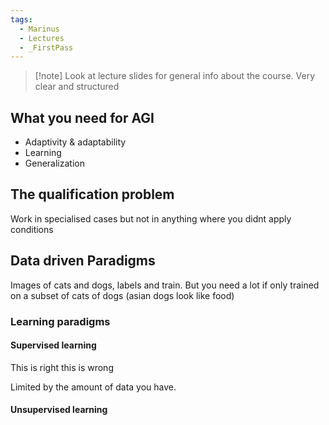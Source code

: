 ```yaml
---
tags:
  - Marinus
  - Lectures
  - _FirstPass
---
```


>[!note] Look at lecture slides for general info about the course. Very clear and structured

## What you need for AGI 

- Adaptivity & adaptability
- Learning
- Generalization

## The qualification problem

Work in specialised cases but not in anything where you didnt apply conditions

## Data driven Paradigms

Images of cats and dogs, labels and train. But you need a lot
if only trained on a subset of cats of dogs (asian dogs look like food)

### Learning paradigms

#### Supervised learning 

This is right this is wrong

Limited by the amount of data you have.

#### Unsupervised learning


